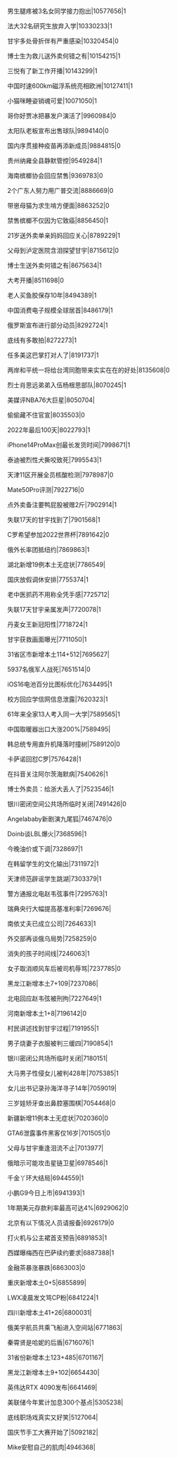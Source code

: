 男生腿疼被3名女同学接力抱出|10577656|1

法大32名研究生放弃入学|10330233|1

甘宇多处骨折伴有严重感染|10320454|0

博士生为救儿送外卖何错之有|10154215|1

三悦有了新工作开播|10143299|1

中国时速600km磁浮系统亮相欧洲|10127411|1

小猫咪睡姿销魂可爱|10071050|1

哥你好贾冰把暴发户演活了|9960984|0

太阳队老板宣布出售球队|9894140|0

国内序贯接种疫苗再添新成员|9884815|0

贵州纳雍全县静默管控|9549284|1

海南槟榔协会回应禁售|9369783|0

2个广东人努力用广普交流|8886669|0

带崽母猫为求生啃方便面|8863252|0

禁售槟榔不仅因为它致癌|8856450|1

21岁送外卖单亲妈妈回应关心|8789229|1

父母到泸定医院含泪探望甘宇|8715612|0

博士生送外卖何错之有|8675634|1

大考开播|8511698|0

老人买鱼胶保存10年|8494389|1

中国消费电子规模全球居首|8486179|1

俄罗斯宣布进行部分动员|8292724|1

底线有多敢拍|8272273|1

任多美这巴掌打对人了|8191737|1

两岸和平统一将给台湾同胞带来实实在在的好处|8135608|0

烈士肖思远弟弟入伍杨根思部队|8070245|1

美媒评NBA76大巨星|8050704|

偷偷藏不住官宣|8035503|0

2022年最后100天|8022793|1

iPhone14ProMax创最长发货时间|7998671|1

泰迪被烈性犬撕咬致死|7995543|1

天津11区开展全员核酸检测|7978987|0

Mate50Pro评测|7922716|0

点外卖备注要鸭屁股被赠2斤|7902914|1

失联17天的甘宇找到了|7901568|1

C罗希望参加2022世界杯|7891642|0

俄外长率团抵纽约|7869863|1

湖北新增19例本土无症状|7786549|

国庆放假调休安排|7755374|1

老中医抓药不用称全凭手感|7725712|

失联17天甘宇亲属发声|7720078|1

丹麦女王新冠阳性|7718724|1

甘宇获救画面曝光|7711050|1

31省区市新增本土114+512|7695627|

5937名俄军人战死|7651514|0

iOS16电池百分比图标优化|7634495|1

校方回应学信网信息泄露|7620323|1

61年来全家13人考入同一大学|7589565|1

中国取暖器出口大涨200%|7589495|

韩总统专用直升机降落时撞树|7589120|0

卡萨诺回怼C罗|7576428|1

在抖音关注阿尔茨海默病|7540626|1

博士外卖员：给浙大丢人了|7523546|1

银川密闭空间公共场所临时关闭|7491426|0

Angelababy新剧演九尾狐|7467476|0

Doinb谈LBL爆火|7368596|1

今晚油价或下调|7328697|1

在韩留学生的文化输出|7311972|1

天津师范辟谣学生跳湖|7303379|1

警方通报北电赵韦弦事件|7295763|1

瑞典央行大幅提高基准利率|7269676|

南依丈夫已成立公司|7264633|1

外交部再谈俄乌局势|7258259|0

消失的孩子时间线|7246063|1

女子取消顺风车后被司机辱骂|7237785|0

黑龙江新增本土7+109|7237086|

北电回应赵韦弦被刑拘|7227649|1

河南新增本土1+8|7196142|0

村民讲述找到甘宇过程|7191955|1

男子烧妻子衣服被判三缓四|7190854|1

银川密闭公共场所临时关闭|7180151|

大马男子性侵女儿被判428年|7075385|1

女儿出书记录孙海洋寻子14年|7059019|

三岁娃矫牙查出鼻腔塞围棋|7054468|0

新疆新增11例本土无症状|7020360|0

GTA6泄露事件黑客仅16岁|7015051|0

父母与甘宇重逢泪流不止|7013977|

俄暗示可能攻击星链卫星|6978546|1

千金丫环大结局|6944559|1

小鹏G9今日上市|6941393|1

1年期美元存款利率最高可达4%|6929062|0

北京有以下情况人员请报备|6926179|0

打火机与公主裙首支预告|6891853|1

西媒曝梅西在巴萨续约要求|6887388|1

金融茶暴涨暴跌|6863003|0

重庆新增本土0+5|6855899|

LWX凌晨发文骂CP粉|6841224|1

四川新增本土41+26|6800031|

俄美宇航员共乘飞船进入空间站|6771863|

秦霄贤是哈妮的后盾|6716076|1

31省份新增本土123+485|6701167|

黑龙江新增本土9+102|6654430|

英伟达RTX 4090发布|6641469|

美联储今年累计加息300个基点|5305238|

底线职场戏真实又好笑|5127064|

国庆节手工大赛开始了|5092182|

Mike安慰自己的肌肉|4946368|

